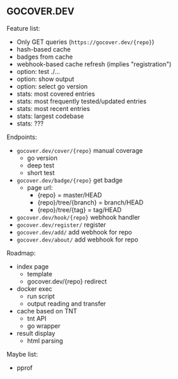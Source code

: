 ## GOCOVER.DEV

Feature list:
  - Only GET queries (`https://gocover.dev/{repo}`)
  - hash-based cache
  - badges from cache
  - webhook-based cache refresh (implies "registration")
  - option: test ./...
  - option: show output
  - option: select go version
  - stats: most covered entries
  - stats: most frequently tested/updated entries
  - stats: most recent entries
  - stats: largest codebase
  - stats: ???

Endpoints:
  - `gocover.dev/cover/{repo}` manual coverage 
    - go version
    - deep test
    - short test
  - `gocover.dev/badge/{repo}` get badge
    - page url:
      - {repo} = master/HEAD
      - {repo}/tree/{branch} = branch/HEAD
      - {repo}/tree/{tag} = tag/HEAD
  - `gocover.dev/hook/{repo}` webhook handler
  - `gocover.dev/register/` register
  - `gocover.dev/add/` add webhook for repo
  - `gocover.dev/about/` add webhook for repo

Roadmap:
  - index page
    - template
    - gocover.dev/{repo} redirect
  - docker exec
    - run script
	- output reading and transfer
  - cache based on TNT
    - tnt API
	- go wrapper
  - result display
    - html parsing

Maybe list:
  - pprof
